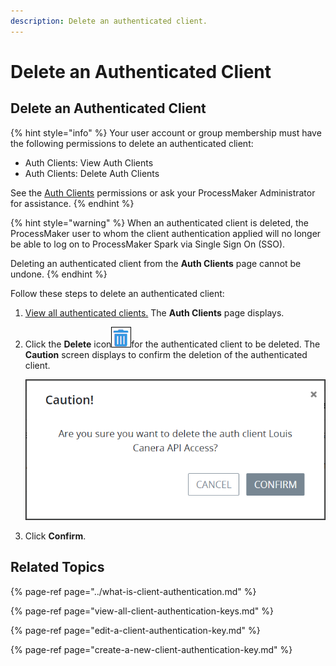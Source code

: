 ```yaml
---
description: Delete an authenticated client.
---
```


# Delete an Authenticated Client

## Delete an Authenticated Client

{% hint style="info" %}
Your user account or group membership must have the following permissions to delete an authenticated client:

* Auth Clients: View Auth Clients
* Auth Clients: Delete Auth Clients

See the [Auth Clients](../../permission-descriptions-for-users-and-groups.md#auth-clients) permissions or ask your ProcessMaker Administrator for assistance.
{% endhint %}

{% hint style="warning" %}
When an authenticated client is deleted, the ProcessMaker user to whom the client authentication applied will no longer be able to log on to ProcessMaker Spark via Single Sign On \(SSO\).

Deleting an authenticated client from the **Auth Clients** page cannot be undone.
{% endhint %}

Follow these steps to delete an authenticated client:

1. [View all authenticated clients.](view-all-client-authentication-keys.md#view-all-scripts) The **Auth Clients** page displays.
2. Click the **Delete** icon![](../../../.gitbook/assets/trash-icon-process-modeler-processes.png)for the authenticated client to be deleted. The **Caution** screen displays to confirm the deletion of the authenticated client.  

   ![](../../../.gitbook/assets/caution-remove-client-authentication-key-admin.png)

3. Click **Confirm**.

## Related Topics

{% page-ref page="../what-is-client-authentication.md" %}

{% page-ref page="view-all-client-authentication-keys.md" %}

{% page-ref page="edit-a-client-authentication-key.md" %}

{% page-ref page="create-a-new-client-authentication-key.md" %}

